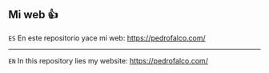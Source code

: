 ## Mi web 👍

`ES`
En este repositorio yace mi web: https://pedrofalco.com/

---

`EN` 
In this repository lies my website: https://pedrofalco.com/
